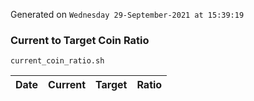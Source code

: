 Generated on `Wednesday 29-September-2021 at 15:39:19`

### Current to Target Coin Ratio
`current_coin_ratio.sh`

Date|Current|Target|Ratio
---|---|---|---
